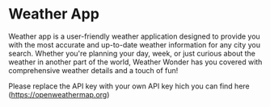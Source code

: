 # Weather App

Weather app is a user-friendly weather application designed to provide you with the most accurate and up-to-date weather information for any city you search. Whether you're planning your day, week, or just curious about the weather in another part of the world, Weather Wonder has you covered with comprehensive weather details and a touch of fun!

Please replace the API key with your own API key hich you can find here (https://openweathermap.org)
